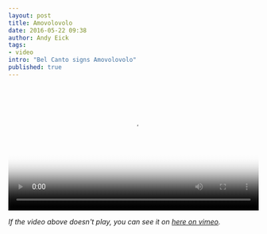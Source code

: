 ```yaml
---
layout: post
title: Amovolovolo
date: 2016-05-22 09:38
author: Andy Eick
tags:
- video
intro: "Bel Canto signs Amovolovolo"
published: true
---
```

<video
  width='100%'
  src='/video/2016/Amovolovolo.m3u8'
  controls
  poster='{{ site.mediaUrlRoot }}/photographs/2000s/2010s/2016/12/05/20161205-jasmine-science-movie-0010.jpg'>
</video>


*If the video above doesn't play, you can see it on [here on vimeo](https://vimeo.com/197117199).*
